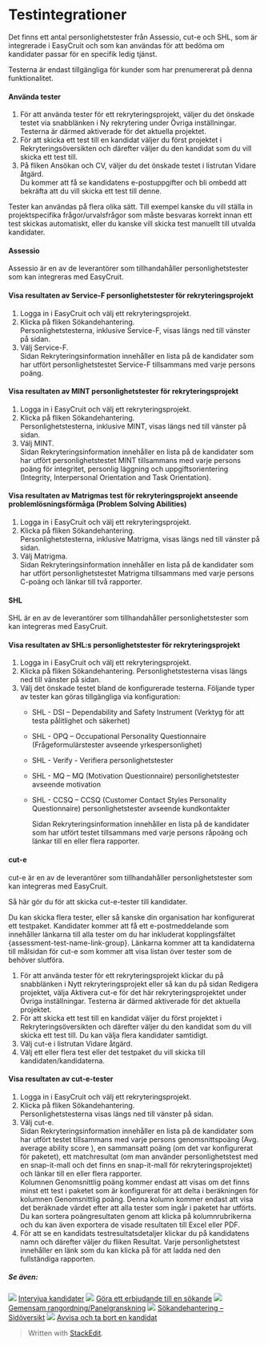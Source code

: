 # Testintegrationer

Det finns ett antal personlighetstester från Assessio, cut-e och SHL, som är integrerade i EasyCruit och som kan användas för att bedöma om kandidater passar för en specifik ledig tjänst.

Testerna är endast tillgängliga för kunder som har prenumererat på denna funktionalitet.

#### Använda tester

1.  För att använda tester för ett rekryteringsprojekt, väljer du det önskade testet via snabblänken i Ny rekrytering under  Övriga inställningar.  
    Testerna är därmed aktiverade för det aktuella projektet.
2.  För att skicka ett test till en kandidat väljer du först projektet i  Rekryteringsöversikten  och därefter väljer du den kandidat som du vill skicka ett test till.
3.  På fliken  Ansökan och CV, väljer du det önskade testet i listrutan  Vidare åtgärd.  
    Du kommer att få se kandidatens e-postuppgifter och bli ombedd att bekräfta att du vill skicka ett test till denne.

Tester kan användas på flera olika sätt. Till exempel kanske du vill ställa in projektspecifika frågor/urvalsfrågor som måste besvaras korrekt innan ett test skickas automatiskt, eller du kanske vill skicka test manuellt till utvalda kandidater.

#### Assessio

Assessio är en av de leverantörer som tillhandahåller personlighetstester som kan integreras med EasyCruit.

#### Visa resultaten av Service-F personlighetstester för rekryteringsprojekt

1.  Logga in i EasyCruit och välj ett rekryteringsprojekt.
2.  Klicka på fliken  Sökandehantering.  
    Personlighetstesterna, inklusive Service-F, visas längs ned till vänster på sidan.
3.  Välj  Service-F.  
    Sidan  Rekryteringsinformation  innehåller en lista på de kandidater som har utfört personlighetstestet Service-F tillsammans med varje persons poäng.

#### Visa resultaten av MINT personlighetstester för rekryteringsprojekt

1.  Logga in i EasyCruit och välj ett rekryteringsprojekt.
2.  Klicka på fliken  Sökandehantering.  
    Personlighetstesterna, inklusive MINT, visas längs ned till vänster på sidan.
3.  Välj  MINT.  
    Sidan  Rekryteringsinformation  innehåller en lista på de kandidater som har utfört personlighetstestet MINT tillsammans med varje persons poäng för integritet, personlig läggning och uppgiftsorientering (Integrity, Interpersonal Orientation and Task Orientation).

#### Visa resultaten av Matrigmas test för rekryteringsprojekt anseende problemlösningsförmåga (Problem Solving Abilities)

1.  Logga in i EasyCruit och välj ett rekryteringsprojekt.
2.  Klicka på fliken  Sökandehantering.  
    Personlighetstesterna, inklusive Matrigma, visas längs ned till vänster på sidan.
3.  Välj  Matrigma.  
    Sidan  Rekryteringsinformation  innehåller en lista på de kandidater som har utfört personlighetstestet Matrigma tillsammans med varje persons C-poäng och länkar till två rapporter.

#### SHL

SHL är en av de leverantörer som tillhandahåller personlighetstester som kan integreras med EasyCruit.

#### Visa resultaten av SHL:s personlighetstester för rekryteringsprojekt

1.  Logga in i EasyCruit och välj ett rekryteringsprojekt.
2.  Klicka på fliken  Sökandehantering. Personlighetstesterna visas längs ned till vänster på sidan.
3.  Välj det önskade testet bland de konfigurerade testerna. Följande typer av tester kan göras tillgängliga via konfiguration:
    -   SHL - DSI  – Dependability and Safety Instrument (Verktyg för att testa pålitlighet och säkerhet)
    -   SHL - OPQ  – Occupational Personality Questionnaire (Frågeformulärstester avseende yrkespersonlighet)
    -   SHL - Verify  - Verifiera personlighetstester
    -   SHL - MQ  – MQ (Motivation Questionnaire) personlighetstester avseende motivation
    -   SHL - CCSQ  – CCSQ (Customer Contact Styles Personality Questionnaire) personlighetstester avseende kundkontakter  
          
        Sidan  Rekryteringsinformation  innehåller en lista på de kandidater som har utfört testet tillsammans med varje persons råpoäng och länkar till en eller flera rapporter.

#### cut-e

cut-e är en av de leverantörer som tillhandahåller personlighetstester som kan integreras med EasyCruit.

Så här gör du för att skicka cut-e-tester till kandidater.

Du kan skicka flera tester, eller så kanske din organisation har konfigurerat ett testpaket. Kandidater kommer att få ett e-postmeddelande som innehåller länkarna till alla tester om du har inkluderat kopplingsfältet {assessment-test-name-link-group}. Länkarna kommer att ta kandidaterna till målsidan för cut-e som kommer att visa listan över tester som de behöver slutföra.

1.  För att använda tester för ett rekryteringsprojekt klickar du på snabblänken i  Nytt rekryteringsprojekt  eller så kan du på sidan  Redigera projektet, välja  Aktivera cut-e för det här rekryteringsprojektet  under  Övriga inställningar. Testerna är därmed aktiverade för det aktuella projektet.
2.  För att skicka ett test till en kandidat väljer du först projektet i  Rekryteringsöversikten  och därefter väljer du den kandidat som du vill skicka ett test till. Du kan välja flera kandidater samtidigt.
3.  Välj cut-e i listrutan  Vidare åtgärd.
4.  Välj ett eller flera test eller det testpaket du vill skicka till kandidaten/kandidaterna.

#### Visa resultaten av cut-e-tester

1.  Logga in i EasyCruit och välj ett rekryteringsprojekt.
2.  Klicka på fliken  Sökandehantering.  
    Personlighetstesterna visas längs ned till vänster på sidan.
3.  Välj  cut-e.  
    Sidan  Rekryteringsinformation  innehåller en lista på de kandidater som har utfört testet tillsammans med varje persons genomsnittspoäng (Avg. average ability score ), en  sammansatt poäng  (om det var konfigurerat för paketet), ett matchresultat (om man använder personlighetstest med en snap-it-mall och det finns en snap-it-mall för rekryteringsprojektet) och länkar till en eller flera rapporter.  
    Kolumnen Genomsnittlig poäng kommer endast att visas om det finns minst ett test i paketet som är konfigurerat för att delta i beräkningen för kolumnen Genomsnittlig poäng. Denna kolumn kommer endast att visa det beräknade värdet efter att alla tester som ingår i paketet har utförts.  
    Du kan sortera poängresultaten genom att klicka på kolumnrubrikerna och du kan även exportera de visade resultaten till Excel eller PDF.
4.  För att se en kandidats testresultatsdetaljer klickar du på kandidatens namn och därefter väljer du fliken  Resultat. Varje personlighetstest innehåller en  länk  som du kan klicka på för att ladda ned den fullständiga rapporten.

##### Se även:

![](../Resources/Images/icon-document-link.png)  [Intervjua kandidater](interviewing_applicants.htm)
![](../Resources/Images/icon-document-link.png)  [Göra ett erbjudande till en sökande](making_an_offer_to_an_applicant.htm)
![](../Resources/Images/icon-document-link.png)  [Gemensam rangordning/Panelgranskning](collaborative_rating_panel_review.htm)
![](../Resources/Images/icon-document-link.png)  [Sökandehantering – Sidöversikt](application_handling_page_overview.htm)
![](../Resources/Images/icon-document-link.png)  [Avvisa och ta bort en kandidat](rejecting_and_withdrawing_an_applicant.htm)


> Written with [StackEdit](https://stackedit.io/).
<!--stackedit_data:
eyJoaXN0b3J5IjpbLTIwNzk2ODYzMF19
-->